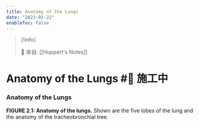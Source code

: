 ```yaml
---
title: Anatomy of the Lungs
date: "2023-01-22"
enableToc: false
---
```


> [!info]
>
> 🌱 來自: [[Huppert's Notes]]

# Anatomy of the Lungs #🚧 施工中

### Anatomy of the Lungs



**FIGURE 2.1: Anatomy of the lungs.** Shown are the five lobes of the lung and the anatomy of the tracheobronchial tree.

